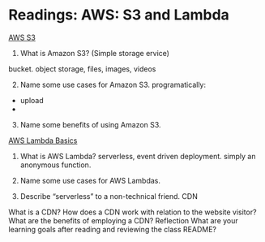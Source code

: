 # Readings: AWS: S3 and Lambda

[AWS S3](https://aws.amazon.com/s3/)

1. What is Amazon S3? (Simple storage ervice)

bucket. object storage, files, images, videos

2. Name some use cases for Amazon S3.
programatically:

- upload
- 


3. Name some benefits of using Amazon S3.

[AWS Lambda Basics](https://www.serverless.com/aws-lambda)

1. What is AWS Lambda?
serverless, event driven deployment. simply an anonymous function.

2. Name some use cases for AWS Lambdas.


3. Describe “serverless” to a non-technical friend.
CDN

What is a CDN?
How does a CDN work with relation to the website visitor?
What are the benefits of employing a CDN?
Reflection
What are your learning goals after reading and reviewing the class README?
